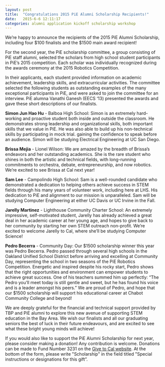 ```yaml
---
layout: post
title:  "Congratulations 2015 PiE Alumni Scholarship Recipients!"
date:   2015-6-6 12:11:17
categories: alumni application kickoff scholarship workshop
---
```

We’re happy to announce the recipients of the 2015 PiE Alumni Scholarship, including four $100 finalists and the $1500 main award recipient! 

For the second year, the PiE scholarship committee, a group consisting of PiE staff alumni, selected the scholars from high school student participants in PiE’s 2015 competition. Each scholar was individually recognized during the awards ceremony at the 2015 Robotics Competition.
 

In their applicants, each student provided information on academic achievement, leadership skills, and extracurricular activities. The committee selected the following students as outstanding examples of the many exceptional participants in PiE, and were asked to join the committee for an interview. PiE alumna Vanathi Ganesh (EECS ‘13) presented the awards and gave these short descriptions of our finalists.
 

**Simon Jun Hao Hu** - Balboa High School:
Simon is an extremely hard-working and proactive student both inside and outside the classroom. He demonstrates strong leadership and organizational skills, both important skills that we value in PiE. He was also able to build up his non-technical skills by participating in mock trial. gaining the confidence to speak before an audience. Simon will be studying Electrical Engineering at UC San Diego.
 

**Brissa Mejia** - Lionel Wilson:
We are amazed by the breadth of Brissa’s endeavors and her outstanding academics. She is the rare student who shines in both the artistic and technical fields, with long-running commitments to orchestra, debate, entrepreneurship, and now robotics. We’re excited to see Brissa at Cal next year!
 

**Sam Lee** - Campolindo High School:
Sam is a well-rounded candidate who demonstrated a dedication to helping others achieve success in STEM fields through his many years of volunteer work, including here at LHS. His dedication to PiE and alignment to our mission is unparalleled. Sam will be studying Computer Engineering at either UC Davis or UC Irvine in the Fall.
 

**Jarelly Martinez** - Lighthouse Community Charter School:
An extremely impressive, self-motivated student, Jarelly has already achieved a great deal in her academic career at her young age, and hopes to give back to her community by starting her own STEM outreach non-profit. We’re excited to welcome Jarelly to Cal, where she’ll be studying Computer Science!
 

**Pedro Becerra** - Community Day:
Our $1500 scholarship winner this year was Pedro Becerra. Pedro passed through several high schools in the Oakland Unified School District before arriving and excelling at Community Day, representing the school in two seasons of the PiE Robotics Competition. Energetic and inspired despite his rocky start, Pedro shows that the right opportunities and environment can empower students to achieve great success. One of his teachers summed him up perfectly: “The Pedro you’ll meet today is still gentle and sweet, but he has found his voice and is a leader amongst his peers.” We are proud of Pedro, and hope that our $1500 scholarship will support his educational career at Chabot Community College and beyond!
 

We are deeply grateful for the financial and technical support provided by TBP and PiE alumni to explore this new avenue of supporting STEM education in the Bay Area. We wish our finalists and all our graduating seniors the best of luck in their future endeavours, and are excited to see what these bright young minds will achieve!

If you would also like to support the PiE Alumni Scholarship for next year, please consider making a donation! Any contribution is welcome. Donations can be made to Fund Number 3231 on the 
[Give to Cal website](https://give.berkeley.edu/egiving/index.cfm?Fund=FN3231000). At the bottom of the form, please write "Scholarship" in the field titled "Special instructions or designations for this gift”.
